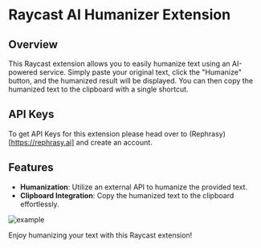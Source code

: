 # Raycast AI Humanizer Extension

## Overview

This Raycast extension allows you to easily humanize text using an AI-powered service. Simply paste your original text, click the "Humanize" button, and the humanized result will be displayed. You can then copy the humanized text to the clipboard with a single shortcut.

## API Keys
To get API Keys for this extension please head over to (Rephrasy)[https://rephrasy.ai] and create an account.

## Features

- **Humanization**: Utilize an external API to humanize the provided text.
- **Clipboard Integration**: Copy the humanized text to the clipboard effortlessly.

![example](metadata/ai-humanizer-1.png)

Enjoy humanizing your text with this Raycast extension!

